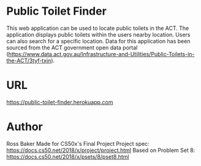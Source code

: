 # Public Toilet Finder

This web application can be used to locate public toilets in the ACT. The application displays public toilets within the users
nearby location. Users can also search for a specific location. Data for this application has been sourced from the ACT government open
data portal (https://www.data.act.gov.au/Infrastructure-and-Utilities/Public-Toilets-in-the-ACT/3tyf-txjn).

# URL
https://public-toilet-finder.herokuapp.com

# Author

Ross Baker
Made for CS50x's Final Project
Project spec: https://docs.cs50.net/2018/x/project/project.html
Based on Problem Set 8: https://docs.cs50.net/2018/x/psets/8/pset8.html